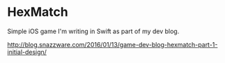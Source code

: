 # HexMatch
Simple iOS game I'm writing in Swift as part of my dev blog.

http://blog.snazzware.com/2016/01/13/game-dev-blog-hexmatch-part-1-initial-design/